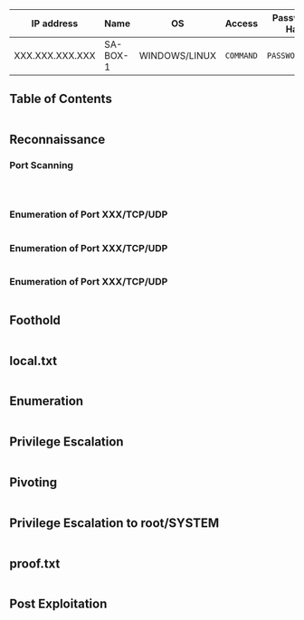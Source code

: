 
| IP address      | Name     | OS            | Access    | Password / Hash | FLAGS            | Status        |
| --------------- | -------- | ------------- | --------- | --------------- | ---------------- | ------------- |
| XXX.XXX.XXX.XXX | SA-BOX-1 | WINDOWS/LINUX | `COMMAND` | `PASSWORD/HASH` | NONE/LOCAL/PROOF | NOT-PWND/PWND |

## Table of Contents

```table-of-contents
```

## Reconnaissance

### Port Scanning

```c

```

```c

```

```c

```

### Enumeration of Port XXX/TCP/UDP

```c

```

### Enumeration of Port XXX/TCP/UDP

```c

```

### Enumeration of Port XXX/TCP/UDP

```c

```

## Foothold

```c

```

## local.txt

```c

```

## Enumeration

```c

```

## Privilege Escalation

```c

```

## Pivoting

```c

```

## Privilege Escalation to root/SYSTEM

```c

```

## proof.txt

```c

```

## Post Exploitation

```c

```